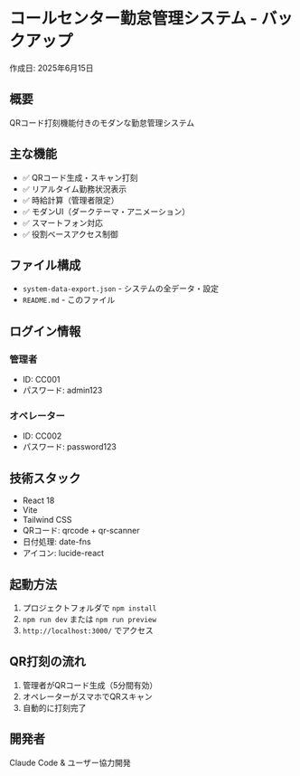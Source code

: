 # コールセンター勤怠管理システム - バックアップ

作成日: 2025年6月15日

## 概要
QRコード打刻機能付きのモダンな勤怠管理システム

## 主な機能
- ✅ QRコード生成・スキャン打刻
- ✅ リアルタイム勤務状況表示
- ✅ 時給計算（管理者限定）
- ✅ モダンUI（ダークテーマ・アニメーション）
- ✅ スマートフォン対応
- ✅ 役割ベースアクセス制御

## ファイル構成
- `system-data-export.json` - システムの全データ・設定
- `README.md` - このファイル

## ログイン情報
### 管理者
- ID: CC001
- パスワード: admin123

### オペレーター
- ID: CC002
- パスワード: password123

## 技術スタック
- React 18
- Vite
- Tailwind CSS
- QRコード: qrcode + qr-scanner
- 日付処理: date-fns
- アイコン: lucide-react

## 起動方法
1. プロジェクトフォルダで `npm install`
2. `npm run dev` または `npm run preview`
3. `http://localhost:3000/` でアクセス

## QR打刻の流れ
1. 管理者がQRコード生成（5分間有効）
2. オペレーターがスマホでQRスキャン
3. 自動的に打刻完了

## 開発者
Claude Code & ユーザー協力開発